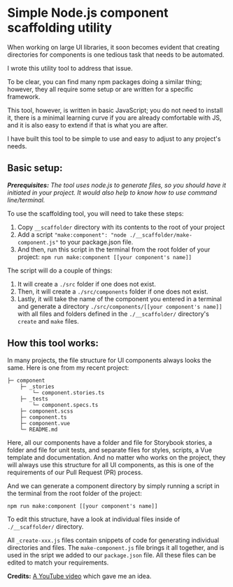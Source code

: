 # Simple Node.js component scaffolding utility
When working on large UI libraries, it soon becomes evident that creating directories for components is one tedious task that needs to be automated.

I wrote this utility tool to address that issue.

To be clear, you can find many npm packages doing a similar thing; however, they all require some setup or are written for a specific framework.

This tool, however, is written in basic JavaScript; you do not need to install it, there is a minimal learning curve if you are already comfortable with JS, and it is also easy to extend if that is what you are after.

I have built this tool to be simple to use and easy to adjust to any project's needs.

## Basic setup:

_**Prerequisites:** The tool uses node.js to generate files, so you should have it initiated in your project. It would also help to know how to use command line/terminal._

To use the scaffolding tool, you will need to take these steps:
1. Copy `__scaffolder` directory with its contents to the root of your project
2. Add a script `"make:component": "node ./__scaffolder/make-component.js"` to your package.json file.
3. And then, run this script in the terminal from the root folder of your project: `npm run make:component [[your component's name]]`

The script will do a couple of things:
1. It will create a `./src` folder if one does not exist.
2. Then, it will create a `./src/components` folder if one does not exist.
3. Lastly, it will take the name of the component you entered in a terminal and generate a directory `./src/components/[[your component's name]]` with all files and folders defined in the `./__scaffolder/` directory's `create` and `make` files.

## How this tool works:

In many projects, the file structure for UI components always looks the same. Here is one from my recent project:

```
├─ component
    ├─ _stories
        └─ component.stories.ts
    ├─ _tests
        └─ component.specs.ts
    ├─ component.scss
    ├─ component.ts
    ├─ component.vue
    └─ README.md
```

Here, all our components have a folder and file for Storybook stories, a folder and file for unit tests, and separate files for styles, scripts, a Vue template and documentation. And no matter who works on the project, they will always use this structure for all UI components, as this is one of the requirements of our Pull Request (PR) process.

And we can generate a component directory by simply running a script in the terminal from the root folder of the project:

`npm run make:component [[your component's name]]`

To edit this structure, have a look at individual files inside of `./__scaffolder/` directory. 

All `_create-xxx.js` files contain snippets of code for generating individual directories and files. The `make-component.js` file brings it all together, and is used in the sript we added to our `package.json` file. All these files can be edited to match your requirements.

**Credits:**
[A YouTube video](https://www.youtube.com/watch?v=U9lSmRBPqFY2arg) which gave me an idea.
